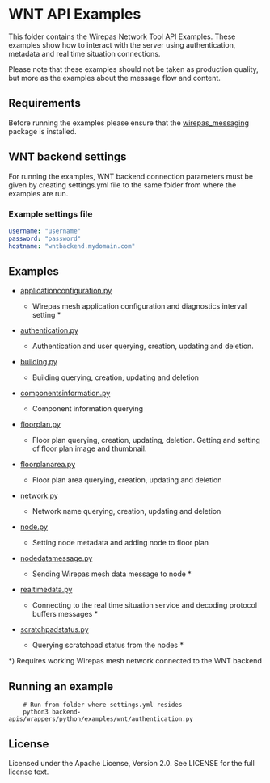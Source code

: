 # WNT API Examples

This folder contains the Wirepas Network Tool API Examples. These examples show how to interact with
the server using authentication, metadata and real time situation connections.

Please note that these examples should not be taken as production quality, but more
as the examples about the message flow and content.

## Requirements

Before running the examples please ensure that the
[wirepas_messaging](https://github.com/wirepas/backend-apis/tree/master/wrappers/python)
package is installed.

## WNT backend settings

For running the examples, WNT backend connection parameters must be given by creating settings.yml
file to the same folder from where the examples are run.

### Example settings file

```yaml
username: "username"
password: "password"
hostname: "wntbackend.mydomain.com"
```

## Examples

-   [applicationconfiguration.py][applicationconfiguration.py_link]
    -   Wirepas mesh application configuration and diagnostics interval setting \*

-   [authentication.py][authentication.py_link]
    -   Authentication and user querying, creation, updating and deletion.

-   [building.py][building.py_link]
    -   Building querying, creation, updating and deletion

-   [componentsinformation.py][componentsinformation.py_link]
    -   Component information querying

-   [floorplan.py][floorplan.py_link]
    -   Floor plan querying, creation, updating, deletion. Getting and setting of floor plan image and thumbnail.

-   [floorplanarea.py][floorplanarea.py_link]
    -   Floor plan area querying, creation, updating and deletion

-   [network.py][network.py_link]
    -   Network name querying, creation, updating and deletion

-   [node.py][node.py_link]
    -   Setting node metadata and adding node to floor plan

-   [nodedatamessage.py][nodedatamessage.py_link]
    -   Sending Wirepas mesh data message to node \*

-   [realtimedata.py][realtimedata.py_link]
    -   Connecting to the real time situation service and decoding protocol buffers messages \*

-   [scratchpadstatus.py][scratchpadstatus.py_link]
    -   Querying scratchpad status from the nodes \*

\*) Requires working Wirepas mesh network connected to the WNT backend

## Running an example

```shell
    # Run from folder where settings.yml resides
    python3 backend-apis/wrappers/python/examples/wnt/authentication.py
```

## License

Licensed under the Apache License, Version 2.0. See LICENSE for the full
license text.

[applicationconfiguration.py_link]: https://github.com/wirepas/backend-apis/tree/master/wrappers/python/examples/wnt/applicationconfiguration.py

[authentication.py_link]: https://github.com/wirepas/backend-apis/tree/master/wrappers/python/examples/wnt/authentication.py

[building.py_link]: https://github.com/wirepas/backend-apis/tree/master/wrappers/python/examples/wnt/building.py

[componentsinformation.py_link]: https://github.com/wirepas/backend-apis/tree/master/wrappers/python/examples/wnt/componentsinformation.py

[floorplan.py_link]: https://github.com/wirepas/backend-apis/tree/master/wrappers/python/examples/wnt/floorplan.py

[floorplanarea.py_link]: https://github.com/wirepas/backend-apis/tree/master/wrappers/python/examples/wnt/floorplanarea.py

[network.py_link]: https://github.com/wirepas/backend-apis/tree/master/wrappers/python/examples/wnt/network.py

[node.py_link]: https://github.com/wirepas/backend-apis/tree/master/wrappers/python/examples/wnt/node.py

[nodedatamessage.py_link]: https://github.com/wirepas/backend-apis/tree/master/wrappers/python/examples/wnt/nodedatamessage.py

[realtimedata.py_link]: https://github.com/wirepas/backend-apis/tree/master/wrappers/python/examples/wnt/realtimedata.py

[scratchpadstatus.py_link]: https://github.com/wirepas/backend-apis/tree/master/wrappers/python/examples/wnt/scratchpadstatus.py
